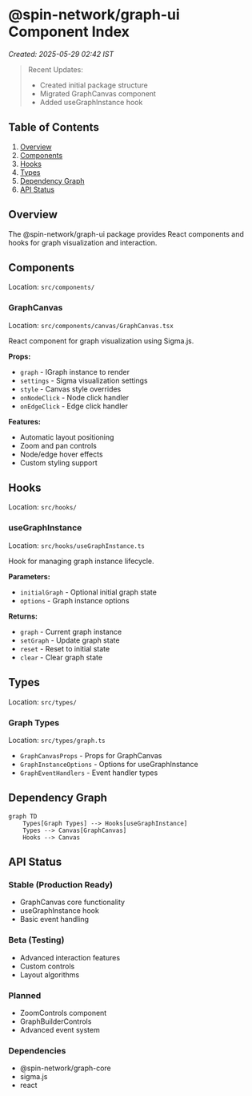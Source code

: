 # @spin-network/graph-ui Component Index

*Created: 2025-05-29 02:42 IST*

> Recent Updates:
> - Created initial package structure
> - Migrated GraphCanvas component
> - Added useGraphInstance hook

## Table of Contents
1. [Overview](#overview)
2. [Components](#components)
3. [Hooks](#hooks)
4. [Types](#types)
5. [Dependency Graph](#dependency-graph)
6. [API Status](#api-status)

## Overview
The @spin-network/graph-ui package provides React components and hooks for graph visualization and interaction.

## Components
Location: `src/components/`

### GraphCanvas
Location: `src/components/canvas/GraphCanvas.tsx`

React component for graph visualization using Sigma.js.

**Props:**
- `graph` - IGraph instance to render
- `settings` - Sigma visualization settings
- `style` - Canvas style overrides
- `onNodeClick` - Node click handler
- `onEdgeClick` - Edge click handler

**Features:**
- Automatic layout positioning
- Zoom and pan controls
- Node/edge hover effects
- Custom styling support

## Hooks
Location: `src/hooks/`

### useGraphInstance
Location: `src/hooks/useGraphInstance.ts`

Hook for managing graph instance lifecycle.

**Parameters:**
- `initialGraph` - Optional initial graph state
- `options` - Graph instance options

**Returns:**
- `graph` - Current graph instance
- `setGraph` - Update graph state
- `reset` - Reset to initial state
- `clear` - Clear graph state

## Types
Location: `src/types/`

### Graph Types
Location: `src/types/graph.ts`

- `GraphCanvasProps` - Props for GraphCanvas
- `GraphInstanceOptions` - Options for useGraphInstance
- `GraphEventHandlers` - Event handler types

## Dependency Graph
```mermaid
graph TD
    Types[Graph Types] --> Hooks[useGraphInstance]
    Types --> Canvas[GraphCanvas]
    Hooks --> Canvas
```

## API Status

### Stable (Production Ready)
- GraphCanvas core functionality
- useGraphInstance hook
- Basic event handling

### Beta (Testing)
- Advanced interaction features
- Custom controls
- Layout algorithms

### Planned
- ZoomControls component
- GraphBuilderControls
- Advanced event system

### Dependencies
- @spin-network/graph-core
- sigma.js
- react